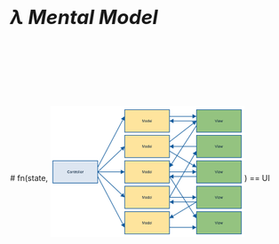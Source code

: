 <h1 style="font-size: 250%"><em>λ Mental Model</em></h1>
<br>
# fn(state, <img src="img/mvc-events.png" width="350" style="position: relative; top: 100px">) == UI
<br><br><br><br>
